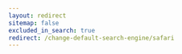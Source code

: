 ```yaml
---
layout: redirect
sitemap: false
excluded_in_search: true
redirect: /change-default-search-engine/safari
---
```

